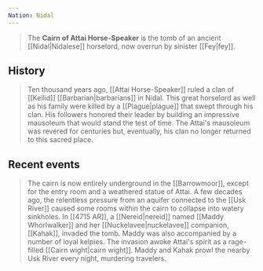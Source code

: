 ```yaml
---
Nation: Nidal
---
```

> The **Cairn of Attai Horse-Speaker** is the tomb of an ancient [[Nidal|Nidalese]] horselord, now overrun by sinister [[Fey|fey]].


## History

> Ten thousand years ago, [[Attai Horse-Speaker]] ruled a clan of [[Kellid]] [[Barbarian|barbarians]] in Nidal. This great horselord as well as his family were killed by a [[Plague|plague]] that swept through his clan. His followers honored their leader by building an impressive mausoleum that would stand the test of time. The Attai's mausoleum was revered for centuries but, eventually, his clan no longer returned to this sacred place. 


## Recent events

> The cairn is now entirely underground in the [[Barrowmoor]], except for the entry room and a weathered statue of Attai.
> A few decades ago, the relentless pressure from an aquifer connected to the [[Usk River]] caused some rooms within the cairn to collapse into watery sinkholes. In [[4715 AR]], a [[Nereid|nereid]] named [[Maddy Whorlwalker]] and her [[Nuckelavee|nuckelavee]] companion, [[Kahak]], invaded the tomb. Maddy was also accompanied by a number of loyal kelpies. The invasion awoke Attai's spirit as a rage-filled [[Cairn wight|cairn wight]].
> Maddy and Kahak prowl the nearby Usk River every night, murdering travelers.